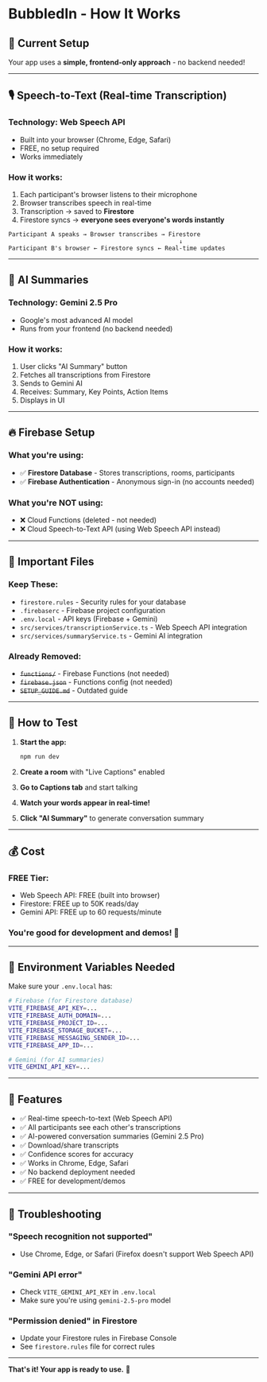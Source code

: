 # BubbledIn - How It Works

## 🎯 Current Setup

Your app uses a **simple, frontend-only approach** - no backend needed!

---

## 🎙️ Speech-to-Text (Real-time Transcription)

### **Technology: Web Speech API**
- Built into your browser (Chrome, Edge, Safari)
- FREE, no setup required
- Works immediately

### **How it works:**
1. Each participant's browser listens to their microphone
2. Browser transcribes speech in real-time
3. Transcription → saved to **Firestore**
4. Firestore syncs → **everyone sees everyone's words instantly**

```
Participant A speaks → Browser transcribes → Firestore
                                                ↓
Participant B's browser ← Firestore syncs ← Real-time updates
```

---

## 🤖 AI Summaries

### **Technology: Gemini 2.5 Pro**
- Google's most advanced AI model
- Runs from your frontend (no backend needed)

### **How it works:**
1. User clicks "AI Summary" button
2. Fetches all transcriptions from Firestore
3. Sends to Gemini AI
4. Receives: Summary, Key Points, Action Items
5. Displays in UI

---

## 🔥 Firebase Setup

### **What you're using:**
- ✅ **Firestore Database** - Stores transcriptions, rooms, participants
- ✅ **Firebase Authentication** - Anonymous sign-in (no accounts needed)

### **What you're NOT using:**
- ❌ Cloud Functions (deleted - not needed)
- ❌ Cloud Speech-to-Text API (using Web Speech API instead)

---

## 📁 Important Files

### **Keep These:**
- `firestore.rules` - Security rules for your database
- `.firebaserc` - Firebase project configuration
- `.env.local` - API keys (Firebase + Gemini)
- `src/services/transcriptionService.ts` - Web Speech API integration
- `src/services/summaryService.ts` - Gemini AI integration

### **Already Removed:**
- ~~`functions/`~~ - Firebase Functions (not needed)
- ~~`firebase.json`~~ - Functions config (not needed)
- ~~`SETUP_GUIDE.md`~~ - Outdated guide

---

## 🚀 How to Test

1. **Start the app:**
   ```bash
   npm run dev
   ```

2. **Create a room** with "Live Captions" enabled

3. **Go to Captions tab** and start talking

4. **Watch your words appear in real-time!**

5. **Click "AI Summary"** to generate conversation summary

---

## 💰 Cost

### **FREE Tier:**
- Web Speech API: FREE (built into browser)
- Firestore: FREE up to 50K reads/day
- Gemini API: FREE up to 60 requests/minute

### **You're good for development and demos!** 🎉

---

## 🔧 Environment Variables Needed

Make sure your `.env.local` has:

```bash
# Firebase (for Firestore database)
VITE_FIREBASE_API_KEY=...
VITE_FIREBASE_AUTH_DOMAIN=...
VITE_FIREBASE_PROJECT_ID=...
VITE_FIREBASE_STORAGE_BUCKET=...
VITE_FIREBASE_MESSAGING_SENDER_ID=...
VITE_FIREBASE_APP_ID=...

# Gemini (for AI summaries)
VITE_GEMINI_API_KEY=...
```

---

## 🎯 Features

- ✅ Real-time speech-to-text (Web Speech API)
- ✅ All participants see each other's transcriptions
- ✅ AI-powered conversation summaries (Gemini 2.5 Pro)
- ✅ Download/share transcripts
- ✅ Confidence scores for accuracy
- ✅ Works in Chrome, Edge, Safari
- ✅ No backend deployment needed
- ✅ FREE for development/demos

---

## 🐛 Troubleshooting

### "Speech recognition not supported"
- Use Chrome, Edge, or Safari (Firefox doesn't support Web Speech API)

### "Gemini API error"
- Check `VITE_GEMINI_API_KEY` in `.env.local`
- Make sure you're using `gemini-2.5-pro` model

### "Permission denied" in Firestore
- Update your Firestore rules in Firebase Console
- See `firestore.rules` file for correct rules

---

**That's it! Your app is ready to use.** 🚀


